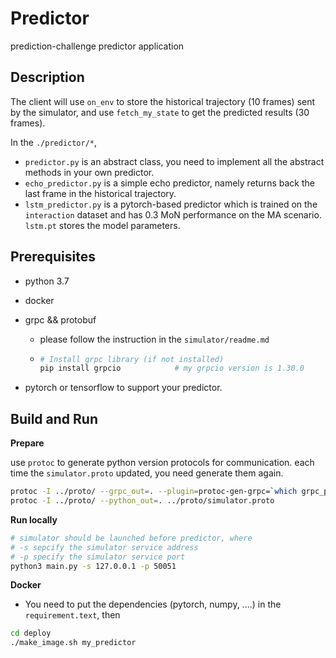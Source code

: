 # Predictor #

prediction-challenge predictor application

## Description

The client will use `on_env` to store the historical trajectory (10 frames) sent by the simulator, and use `fetch_my_state` to get the predicted results (30 frames).

In the `./predictor/*`,

- `predictor.py` is an abstract class, you need to implement all the abstract methods in your own predictor.
- `echo_predictor.py` is a simple echo predictor, namely returns back the last frame in the historical trajectory.
- `lstm_predictor.py` is a pytorch-based predictor which is trained on the `interaction` dataset and has 0.3 MoN performance  on the MA scenario. `lstm.pt` stores the model parameters.

## Prerequisites ##

 - python 3.7

 - docker

 - grpc && protobuf

    - please follow the instruction in the `simulator/readme.md`

    - ```bash
      # Install grpc library (if not installed)
      pip install grpcio			# my grpcio version is 1.30.0
      ```

 - pytorch or tensorflow to support your predictor.

## Build and Run ##
**Prepare**

use `protoc` to generate python version protocols for communication.
each time the `simulator.proto` updated, you need generate them again.
```bash
protoc -I ../proto/ --grpc_out=. --plugin=protoc-gen-grpc=`which grpc_python_plugin` ../proto/simulator.proto
protoc -I ../proto/ --python_out=. ../proto/simulator.proto
```

**Run locally**

```bash
# simulator should be launched before predictor, where
# -s sepcify the simulator service address
# -p specify the simulator service port
python3 main.py -s 127.0.0.1 -p 50051
```

**Docker**

- You need to put the dependencies (pytorch, numpy, ....) in the `requirement.text`, then

```bash
cd deploy
./make_image.sh my_predictor
```


